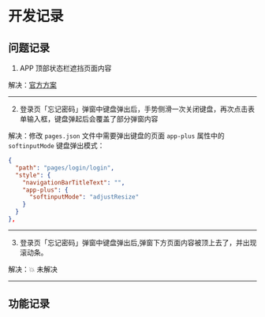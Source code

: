 # 开发记录

## 问题记录

1. APP 顶部状态栏遮挡页面内容

解决：[官方方案](https://uniapp.dcloud.net.cn/collocation/pages.html#customnav)

---

2. 登录页「忘记密码」弹窗中键盘弹出后，手势侧滑一次关闭键盘，再次点击表单输入框，键盘弹起后会覆盖了部分弹窗内容

解决：修改 `pages.json` 文件中需要弹出键盘的页面 `app-plus` 属性中的 `softinputMode` 键盘弹出模式：

```json
{
  "path": "pages/login/login",
  "style": {
    "navigationBarTitleText": "",
    "app-plus": {
      "softinputMode": "adjustResize"
    }
  }
},
```

---

3. 登录页「忘记密码」弹窗中键盘弹出后,弹窗下方页面内容被顶上去了，并出现滚动条。

解决：💥 未解决

---

## 功能记录
